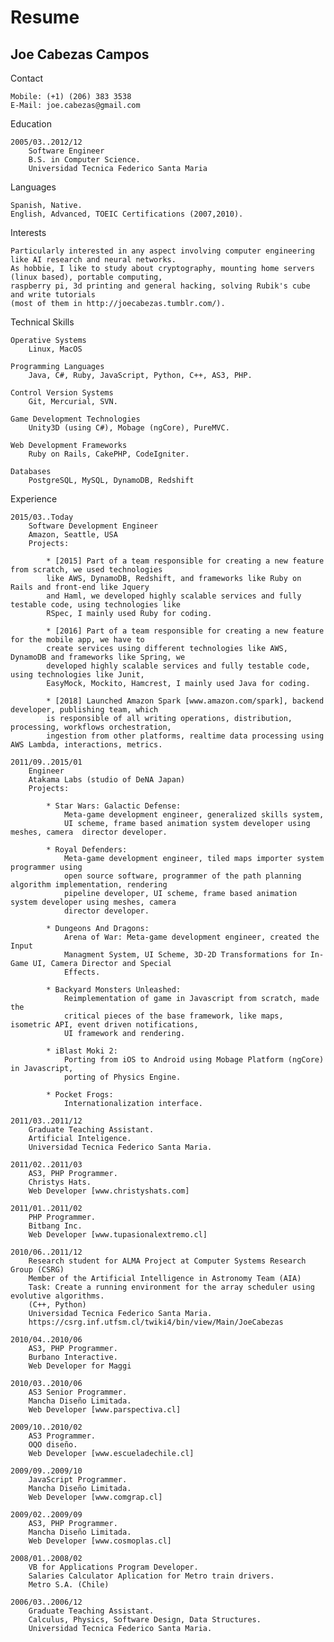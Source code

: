 Resume
================

Joe Cabezas Campos
------------------

Contact

	Mobile: (+1) (206) 383 3538
	E-Mail: joe.cabezas@gmail.com

Education

	2005/03..2012/12
		Software Engineer
		B.S. in Computer Science.
		Universidad Tecnica Federico Santa Maria

Languages

	Spanish, Native.
	English, Advanced, TOEIC Certifications (2007,2010).

Interests

	Particularly interested in any aspect involving computer engineering like AI research and neural networks.
	As hobbie, I like to study about cryptography, mounting home servers (linux based), portable computing,
	raspberry pi, 3d printing and general hacking, solving Rubik's cube and write tutorials
	(most of them in http://joecabezas.tumblr.com/).

Technical Skills

	Operative Systems
		Linux, MacOS

	Programming Languages
		Java, C#, Ruby, JavaScript, Python, C++, AS3, PHP.

	Control Version Systems
		Git, Mercurial, SVN.

	Game Development Technologies
		Unity3D (using C#), Mobage (ngCore), PureMVC.

	Web Development Frameworks
		Ruby on Rails, CakePHP, CodeIgniter.

	Databases
		PostgreSQL, MySQL, DynamoDB, Redshift

Experience

	2015/03..Today
		Software Development Engineer
		Amazon, Seattle, USA
		Projects:

			* [2015] Part of a team responsible for creating a new feature from scratch, we used technologies
			like AWS, DynamoDB, Redshift, and frameworks like Ruby on Rails and front-end like Jquery
			and Haml, we developed highly scalable services and fully testable code, using technologies like
			RSpec, I mainly used Ruby for coding.

			* [2016] Part of a team responsible for creating a new feature for the mobile app, we have to
			create services using different technologies like AWS, DynamoDB and frameworks like Spring, we
			developed highly scalable services and fully testable code, using technologies like Junit,
			EasyMock, Mockito, Hamcrest, I mainly used Java for coding.

			* [2018] Launched Amazon Spark [www.amazon.com/spark], backend developer, publishing team, which
			is responsible of all writing operations, distribution, processing, workflows orchestration,
			ingestion from other platforms, realtime data processing using AWS Lambda, interactions, metrics.

	2011/09..2015/01
		Engineer
		Atakama Labs (studio of DeNA Japan)
		Projects:

			* Star Wars: Galactic Defense:
				Meta-game development engineer, generalized skills system,
				UI scheme, frame based animation system developer using meshes, camera	director developer.

			* Royal Defenders:
				Meta-game development engineer, tiled maps importer system programmer using
				open source software, programmer of the path planning algorithm implementation, rendering
				pipeline developer, UI scheme, frame based animation system developer using meshes, camera
				director developer.

			* Dungeons And Dragons:
				Arena of War: Meta-game development engineer, created the Input
				Managment System, UI Scheme, 3D-2D Transformations for In-Game UI, Camera Director and Special
				Effects.

			* Backyard Monsters Unleashed:
				Reimplementation of game in Javascript from scratch, made the
				critical pieces of the base framework, like maps, isometric API, event driven notifications,
				UI framework and rendering.

			* iBlast Moki 2:
				Porting from iOS to Android using Mobage Platform (ngCore) in Javascript,
				porting of Physics Engine.

			* Pocket Frogs:
				Internationalization interface.

	2011/03..2011/12
		Graduate Teaching Assistant.
		Artificial Inteligence.
		Universidad Tecnica Federico Santa Maria.

	2011/02..2011/03
		AS3, PHP Programmer.
		Christys Hats.
		Web Developer [www.christyshats.com]

	2011/01..2011/02
		PHP Programmer.
		Bitbang Inc.
		Web Developer [www.tupasionalextremo.cl]

	2010/06..2011/12
		Research student for ALMA Project at Computer Systems Research Group (CSRG)
		Member of the Artificial Intelligence in Astronomy Team (AIA)
		Task: Create a running environment for the array scheduler using evolutive algorithms.
		(C++, Python)
		Universidad Tecnica Federico Santa Maria.
		https://csrg.inf.utfsm.cl/twiki4/bin/view/Main/JoeCabezas

	2010/04..2010/06
		AS3, PHP Programmer.
		Burbano Interactive.
		Web Developer for Maggi

	2010/03..2010/06
		AS3 Senior Programmer.
		Mancha Diseño Limitada.
		Web Developer [www.parspectiva.cl]

	2009/10..2010/02
		AS3 Programmer.
		OQO diseño.
		Web Developer [www.escueladechile.cl]

	2009/09..2009/10
		JavaScript Programmer.
		Mancha Diseño Limitada.
		Web Developer [www.comgrap.cl]

	2009/02..2009/09
		AS3, PHP Programmer.
		Mancha Diseño Limitada.
		Web Developer [www.cosmoplas.cl]

	2008/01..2008/02
		VB for Applications Program Developer.
		Salaries Calculator Aplication for Metro train drivers.
		Metro S.A. (Chile)

	2006/03..2006/12
		Graduate Teaching Assistant.
		Calculus, Physics, Software Design, Data Structures.
		Universidad Tecnica Federico Santa Maria.
